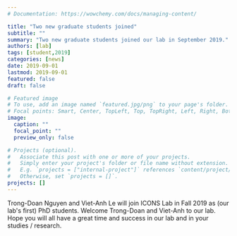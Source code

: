 ```yaml
---
# Documentation: https://wowchemy.com/docs/managing-content/

title: "Two new graduate students joined"
subtitle: ""
summary: "Two new graduate students joined our lab in September 2019."
authors: [lab]
tags: [student,2019]
categories: [news]
date: 2019-09-01
lastmod: 2019-09-01
featured: false
draft: false

# Featured image
# To use, add an image named `featured.jpg/png` to your page's folder.
# Focal points: Smart, Center, TopLeft, Top, TopRight, Left, Right, BottomLeft, Bottom, BottomRight.
image:
  caption: ""
  focal_point: ""
  preview_only: false

# Projects (optional).
#   Associate this post with one or more of your projects.
#   Simply enter your project's folder or file name without extension.
#   E.g. `projects = ["internal-project"]` references `content/project/deep-learning/index.md`.
#   Otherwise, set `projects = []`.
projects: []
---
```


Trong-Doan Nguyen and Viet-Anh Le will join ICONS Lab in Fall 2019 as (our lab's first) PhD students.  Welcome Trong-Doan and Viet-Anh to our lab.  Hope you will all have a great time and success in our lab and in your studies / research.
